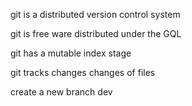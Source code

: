git is a distributed version control system

git is free ware distributed under the GQL

git has a mutable index stage

git tracks changes changes of files

create a new branch dev